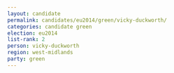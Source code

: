 ```yaml
---
layout: candidate
permalink: candidates/eu2014/green/vicky-duckworth/
categories: candidate green
election: eu2014
list-rank: 2
person: vicky-duckworth
region: west-midlands
party: green
---
```

